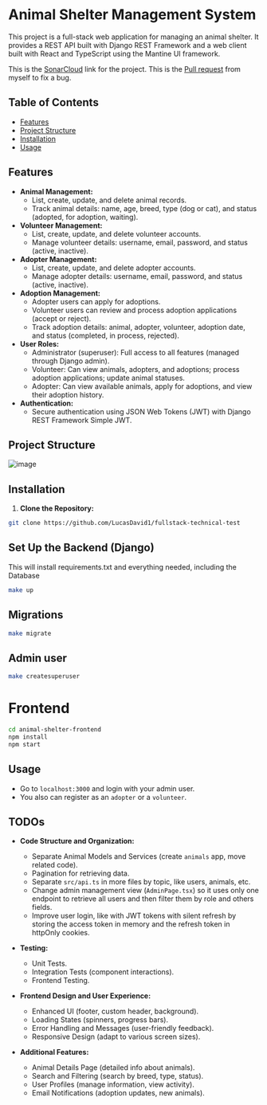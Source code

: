 # Animal Shelter Management System

This project is a full-stack web application for managing an animal shelter. It provides a REST API built with Django REST Framework and a web client built with React and TypeScript using the Mantine UI framework.

This is the [SonarCloud](https://sonarcloud.io/project/overview?id=LucasDavid1_fullstack-technical-test) link for the project.
This is the [Pull request](https://github.com/LucasDavid1/fullstack-technical-test/pull/1) from myself to fix a bug.

## Table of Contents

- [Features](#features)
- [Project Structure](#project-structure)
- [Installation](#installation)
- [Usage](#usage)

## Features

- **Animal Management:**
    - List, create, update, and delete animal records.
    - Track animal details: name, age, breed, type (dog or cat), and status (adopted, for adoption, waiting).
- **Volunteer Management:**
    - List, create, update, and delete volunteer accounts.
    - Manage volunteer details: username, email, password, and status (active, inactive).
- **Adopter Management:**
    - List, create, update, and delete adopter accounts.
    - Manage adopter details: username, email, password, and status (active, inactive).
- **Adoption Management:**
    - Adopter users can apply for adoptions.
    - Volunteer users can review and process adoption applications (accept or reject).
    - Track adoption details: animal, adopter, volunteer, adoption date, and status (completed, in process, rejected).
- **User Roles:**
    - Administrator (superuser): Full access to all features (managed through Django admin).
    - Volunteer: Can view animals, adopters, and adoptions; process adoption applications; update animal statuses.
    - Adopter: Can view available animals, apply for adoptions, and view their adoption history.
- **Authentication:**
    - Secure authentication using JSON Web Tokens (JWT) with Django REST Framework Simple JWT.

## Project Structure

![image](https://github.com/user-attachments/assets/2802dcdb-46ae-4062-8f2b-b8c34753a275)

## Installation

1. **Clone the Repository:**
```bash
git clone https://github.com/LucasDavid1/fullstack-technical-test
```
   
## Set Up the Backend (Django)
This will install requirements.txt and everything needed, including the Database
```bash
make up
```

## Migrations
```bash
make migrate
```

## Admin user
```bash
make createsuperuser
```

# Frontend
```bash
cd animal-shelter-frontend
npm install
npm start
```
## Usage
- Go to `localhost:3000` and login with your admin user.
- You also can register as an `adopter` or a `volunteer`.


## TODOs
- **Code Structure and Organization:**
  - Separate Animal Models and Services (create `animals` app, move related code).
  - Pagination for retrieving data.
  - Separate `src/api.ts` in more files by topic, like users, animals, etc.
  - Change admin management view (`AdminPage.tsx`) so it uses only one endpoint to retrieve all users and then filter them by role and others fields.
  - Improve user login, like with JWT tokens with silent refresh by storing the access token in memory and the refresh token in httpOnly cookies.

- **Testing:**
  - Unit Tests.
  - Integration Tests (component interactions).
  - Frontend Testing.

- **Frontend Design and User Experience:**
  - Enhanced UI (footer, custom header, background).
  - Loading States (spinners, progress bars).
  - Error Handling and Messages (user-friendly feedback).
  - Responsive Design (adapt to various screen sizes).

- **Additional Features:**
  - Animal Details Page (detailed info about animals).
  - Search and Filtering (search by breed, type, status).
  - User Profiles (manage information, view activity).
  - Email Notifications (adoption updates, new animals).
